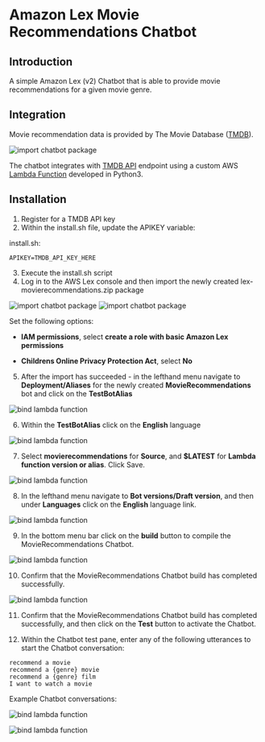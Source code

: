 # Amazon Lex Movie Recommendations Chatbot

## Introduction
A simple Amazon Lex (v2) Chatbot that is able to provide movie recommendations for a given movie genre. 

## Integration
Movie recommendation data is provided by The Movie Database ([TMDB](https://www.themoviedb.org/)). 

![import chatbot package](./doc/images/TMDB.png)

The chatbot integrates with [TMDB API](https://developers.themoviedb.org/3) endpoint using a custom AWS [Lambda Function](./lambda/lambda_function.py) developed in Python3.

## Installation
1. Register for a TMDB API key
2. Within the install.sh file, update the APIKEY variable:

install.sh:
```
APIKEY=TMDB_API_KEY_HERE
```
3. Execute the install.sh script
4. Log in to the AWS Lex console and then import the newly created lex-movierecommendations.zip package

![import chatbot package](./doc/images/image1.png)
![import chatbot package](./doc/images/image2.png)

Set the following options:

- **IAM permissions**, select **create a role with basic Amazon Lex permissions**

- **Childrens Online Privacy Protection Act**, select **No**

5. After the import has succeeded - in the lefthand menu navigate to **Deployment/Aliases** for the newly created **MovieRecommendations** bot and click on the **TestBotAlias**

![bind lambda function](./doc/images/image3.png)

6. Within the **TestBotAlias** click on the **English** language

![bind lambda function](./doc/images/image4.png)

7. Select **movierecommendations** for **Source**, and **$LATEST** for **Lambda function version or alias**. Click Save.

![bind lambda function](./doc/images/image5.png)

8. In the lefthand menu navigate to **Bot versions/Draft version**, and then under **Languages** click on the **English** language link.

![bind lambda function](./doc/images/image6.png)

9. In the bottom menu bar click on the **build** button to compile the MovieRecommendations Chatbot.

![bind lambda function](./doc/images/image7.png)

10. Confirm that the MovieRecommendations Chatbot build has completed successfully.

![bind lambda function](./doc/images/image8.png)

11. Confirm that the MovieRecommendations Chatbot build has completed successfully, and then click on the **Test** button to activate the Chatbot.

12. Within the Chatbot test pane, enter any of the following utterances to start the Chatbot conversation:

```
recommend a movie
recommend a {genre} movie
recommend a {genre} film
I want to watch a movie
```

Example Chatbot conversations:

![bind lambda function](./doc/images/image9.png)

![bind lambda function](./doc/images/image10.png)